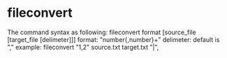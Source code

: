 # fileconvert
The command syntax as following:
fileconvert format [source_file [target_file [delimeter]]]
	 format: "number{,number}+"
	 delimeter: default is ","
example: 
	 fileconvert "1,2" source.txt target.txt "|",
